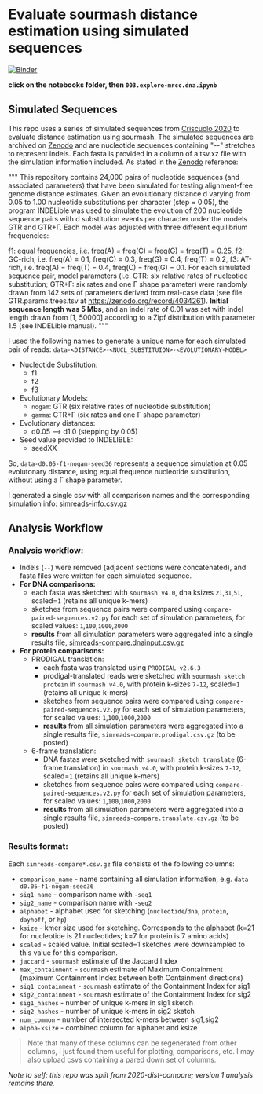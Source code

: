 # Evaluate sourmash distance estimation using simulated sequences

[![Binder](https://mybinder.org/badge_logo.svg)](https://mybinder.org/v2/gh/bluegenes/2021-simseq-compare/main)

**click on the notebooks folder, then `003.explore-mrcc.dna.ipynb`**


## Simulated Sequences 

This repo uses a series of simulated sequences from [Criscuolo 2020](https://doi.org/10.12688/f1000research.26930.1) to evaluate distance estimation using sourmash.
The simulated sequences are archived on [Zenodo](https://zenodo.org/record/4034462) and are nucleotide sequences containing "--" stretches to represent indels.
Each fasta is provided in a column of a tsv.xz file with the simulation information included. As stated in the [Zenodo](https://zenodo.org/record/4034462) reference:

"""
This repository contains 24,000 pairs of nucleotide sequences (and associated parameters) that have been simulated for testing alignment-free genome distance estimates. Given an evolutionary distance d varying from 0.05 to 1.00 nucleotide substitutions per character (step = 0.05), the program INDELible was used to simulate the evolution of 200 nucleotide sequence pairs with d substitution events per character under the models GTR and GTR+Γ. Each model was adjusted with three different equilibrium frequencies:

f1: equal frequencies, i.e. freq(A) = freq(C) = freq(G) = freq(T) = 0.25,
f2: GC-rich, i.e. freq(A) = 0.1, freq(C) = 0.3, freq(G) = 0.4, freq(T) = 0.2,
f3: AT-rich, i.e. freq(A) = freq(T) = 0.4, freq(C) = freq(G) = 0.1.
For each simulated sequence pair, model parameters (i.e. GTR: six relative rates of nucleotide substitution; GTR+Γ: six rates and one Γ shape parameter) were randomly drawn from 142 sets of parameters derived from real-case data (see file GTR.params.trees.tsv at https://zenodo.org/record/4034261). **Initial sequence length was 5 Mbs**, and an indel rate of 0.01 was set with indel length drawn from [1, 50000] according to a Zipf distribution with parameter 1.5 (see INDELible manual).
"""

I used the following names to generate a unique name for each simulated pair of reads: `data-<DISTANCE>-<NUCL_SUBSTITUION>-<EVOLUTIONARY-MODEL>`
  
  - Nucleotide Substitution:
    - f1
    - f2
    - f3
  - Evolutionary Models:
    - `nogam`: GTR (six relative rates of nucleotide substitution)
    - `gamma`: GTR+Γ (six rates and one Γ shape parameter)
  - Evolutionary distances:
    - d0.05 --> d1.0 (stepping by 0.05)
  - Seed value provided to INDELIBLE:
    - seedXX

So, `data-d0.05-f1-nogam-seed36` represents a sequence simulation at 0.05 evolutonary distance, using equal frequence nucleotide substitution, without using a Γ shape parameter.

I generated a single csv with all comparison names and the corresponding simulation info: [simreads-info.csv.gz](https://github.com/bluegenes/2021-simseq-compare/raw/main/simreads-info.csv.gz)

## Analysis Workflow

### Analysis workflow:
- Indels (`--`) were removed (adjacent sections were concatenated), and fasta files were written for each simulated sequence.
- **For DNA comparisons:**
    - each fasta was sketched with `sourmash v4.0`, dna ksizes `21`,`31`,`51`, scaled=`1` (retains all unique k-mers)
    - sketches from sequence pairs were compared using `compare-paired-sequences.v2.py` for each set of simulation parameters, for scaled values: `1`,`100`,`1000`,`2000`
    - **results** from all simulation parameters were aggregated into a single results file, [simreads-compare.dnainput.csv.gz](https://osf.io/xn7vt/download)
- **For protein comparisons:**
    - PRODIGAL translation:
      - each fasta was translated using `PRODIGAL v2.6.3`
      - prodigal-translated reads were sketched with `sourmash sketch protein` in `sourmash v4.0`, with protein k-sizes `7-12`, scaled=`1` (retains all unique k-mers)
      - sketches from sequence pairs were compared using `compare-paired-sequences.v2.py` for each set of simulation parameters, for scaled values: `1`,`100`,`1000`,`2000`
      - **results** from all simulation parameters were aggregated into a single results file, `simreads-compare.prodigal.csv.gz` (to be posted)
    - 6-frame translation:
      - DNA fastas were sketched with `sourmash sketch translate` (6-frame translation) in `sourmash v4.0`, with protein k-sizes `7-12`, scaled=`1` (retains all unique k-mers)
      - sketches from sequence pairs were compared using `compare-paired-sequences.v2.py` for each set of simulation parameters, for scaled values: `1`,`100`,`1000`,`2000`
      - **results** from all simulation parameters were aggregated into a single results file, `simreads-compare.translate.csv.gz` (to be posted)

### Results format:

Each `simreads-compare*.csv.gz` file consists of the following columns:

- `comparison_name` - name containing all simulation information, e.g. `data-d0.05-f1-nogam-seed36`
- `sig1_name` - comparison name with `-seq1`
- `sig2_name` - comparison name with `-seq2`
- `alphabet` - alphabet used for sketching (`nucleotide`/`dna`, `protein`, `dayhoff`, or `hp`)
- `ksize` - kmer size used for sketching. Corresponds to the alphabet (k=21 for nucleotide is 21 nucleotides; k=7 for protein is 7 amino acids)
- `scaled` - scaled value. Initial scaled=1 sketches were downsampled to this value for this comparison.
- `jaccard` - `sourmash` estimate of the Jaccard Index
- `max_containment` - `sourmash` estimate of Maximum Containment (maximum Containment Index between both Containment directions)
- `sig1_containment` - `sourmash` estimate of the Containment Index for sig1
- `sig2_containment` - `sourmash` estimate of the Containment Index for sig2
- `sig1_hashes` - number of unique k-mers in sig1 sketch 
- `sig2_hashes` - number of unique k-mers in sig2 sketch
- `num_common` - number of intersected k-mers between sig1,sig2
- `alpha-ksize` - combined column for alphabet and ksize

  
> Note that many of these columns can be regenerated from other columns, I just found them useful for plotting, comparisons, etc.
> I may also upload csvs containing a pared down set of columns.

_Note to self: this repo was split from 2020-dist-compare; version 1 analysis remains there._
